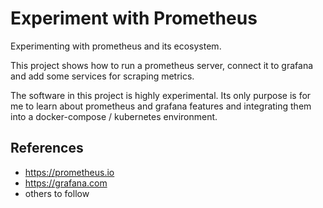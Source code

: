 # Experiment with Prometheus

Experimenting with prometheus and its ecosystem.

This project shows how to run a prometheus server, connect it to grafana and add some services for scraping metrics.

The software in this project is highly experimental. Its only purpose is for me to learn about prometheus and grafana features and integrating them into a docker-compose / kubernetes environment.

## References

* https://prometheus.io
* https://grafana.com
* others to follow

